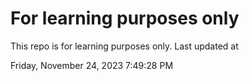# For learning purposes only
This repo is for learning purposes only.
Last updated at

Friday, November 24, 2023 7:49:28 PM

